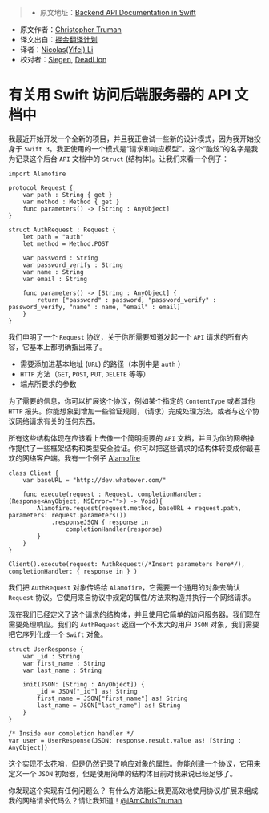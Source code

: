 > * 原文地址：[Backend API Documentation in Swift](https://medium.com/ios-os-x-development/backend-api-documentation-in-swift-92b4874e4f78#.g2ofuey9d)
* 原文作者：[Christopher Truman](https://medium.com/@iamchristruman?source=post_header_lockup)
* 译文出自：[掘金翻译计划](https://github.com/xitu/gold-miner)
* 译者：[Nicolas(Yifei) Li](https://github.com/yifili09) 
* 校对者：[Siegen](https://github.com/siegeout), [DeadLion](https://github.com/DeadLion) 

# 有关用 Swift 访问后端服务器的 API 文档中

我最近开始开发一个全新的项目，并且我正尝试一些新的设计模式，因为我开始投身于 `Swift 3`。我正使用的一个模式是“请求和响应模型”。这个“酷炫”的名字是我为记录这个后台 `API` 文档中的 `Struct` (结构体)。让我们来看一个例子：

```
import Alamofire

protocol Request {
    var path : String { get }
    var method : Method { get }
    func parameters() -> [String : AnyObject]
}

struct AuthRequest : Request {
    let path = "auth"
    let method = Method.POST

    var password : String
    var password_verify : String
    var name : String
    var email : String

    func parameters() -> [String : AnyObject] {
        return ["password" : password, "password_verify" : password_verify, "name" : name, "email" : email]
    }
}
```

我们申明了一个 `Request` 协议，关于你所需要知道发起一个 `API` 请求的所有内容，它基本上都明确指出来了。

* 需要添加进基本地址 (`URL`) 的路径（本例中是 `auth` ）
* `HTTP` 方法（`GET`, `POST`, `PUT`, `DELETE` 等等）
* 端点所要求的参数

为了需要的信息，你可以扩展这个协议，例如某个指定的 `ContentType` 或者其他 `HTTP` 报头。你能想象到增加一些验证规则，（请求）完成处理方法，或者与这个协议网络请求有关的任何东西。

所有这些结构体现在应该看上去像一个简明扼要的 `API` 文档，并且为你的网络操作提供了一些框架结构和类型安全验证。你可以把这些请求的结构体转变成你最喜欢的网络客户端。我有一个例子 [Alamofire](https://github.com/Alamofire/Alamofilre/tree/swift3)

```
class Client {
    var baseURL = "http://dev.whatever.com/"

    func execute(request : Request, completionHandler: (Response<AnyObject, NSError="">) -> Void){
        Alamofire.request(request.method, baseURL + request.path, parameters: request.parameters())
            .responseJSON { response in
                completionHandler(response)
        }
    }
}

Client().execute(request: AuthRequest(/*Insert parameters here*/), completionHandler: { response in } )
```

我们把 `AuthRequest` 对象传递给 `Alamofire`，它需要一个通用的对象去确认 `Request` 协议。它使用来自协议中规定的属性/方法来构造并执行一个网络请求。

现在我们已经定义了这个请求的结构体，并且使用它简单的访问服务器。我们现在需要处理响应。我们的 `AuthRequest` 返回一个不太大的用户 `JSON` 对象，我们需要把它序列化成一个 `Swift` 对象。

```
struct UserResponse {
    var _id : String
    var first_name : String
    var last_name : String

    init(JSON: [String : AnyObject]) {
        _id = JSON["_id"] as! String
        first_name = JSON["first_name"] as! String
        last_name = JSON["last_name"] as! String
    }
}

/* Inside our completion handler */
var user = UserResponse(JSON: response.result.value as! [String : AnyObject])

```

这个实现不太花哨，但是仍然记录了响应对象的属性。你能创建一个协议，它用来定义一个 `JSON` 初始器，但是使用简单的结构体目前对我来说已经足够了。

你发现这个实现有任何问题么？ 有什么方法能让我更高效地使用协议/扩展来组成我的网络请求代码么？请让我知道！[@iAmChrisTruman](https://twitter.com/iAmChrisTruman)
